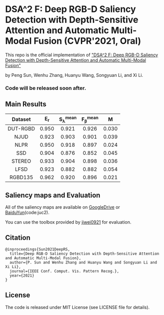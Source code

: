 

# DSA^2 F: Deep RGB-D Saliency Detection with Depth-Sensitive Attention and Automatic Multi-Modal Fusion (CVPR'2021, Oral)

This repo is the official implementation of 
["DSA^2 F: Deep RGB-D Saliency Detection with Depth-Sensitive Attention and Automatic Multi-Modal Fusion"](https://arxiv.org/pdf/2103.11832.pdf)

by Peng Sun, Wenhu Zhang, Huanyu Wang, Songyuan Li, and Xi Li.

### Code will be released soon after.

## Main Results

|Dataset | E<sub>r</sub>| S<sub>λ</sub><sup>mean</sup>|F<sub>β</sub><sup>mean</sup>| M |
|:---:|:---:|:---:|:---:|:---:|
|DUT-RGBD|0.950|0.921|0.926|0.030|
|NJUD|0.923|0.903|0.901|0.039|
|NLPR|0.950|0.918|0.897|0.024|
|SSD|0.904|0.876|0.852|0.045|
|STEREO|0.933|0.904|0.898|0.036|
|LFSD|0.923|0.882|0.882|0.054|
|RGBD135|0.962|0.920|0.896|0.021|

## Saliency maps and Evaluation

 All of the saliency maps are available on [GoogleDrive](https://drive.google.com/file/d/1pqRpWgyDry3o6iKNNDx_eM2_kEOftYY3/view?usp=sharing) or [BaiduYun](https://pan.baidu.com/s/1Fr5PuABceE7ordJvE84PKA)(code:juc2).
   
You can use the toolbox provided by [jiwei0921](https://github.com/jiwei0921/Saliency-Evaluation-Toolbox) for evaluation.


## Citation
```
@inproceedings{Sun2021DeepRS,
  title={Deep RGB-D Saliency Detection with Depth-Sensitive Attention and Automatic Multi-Modal Fusion},
  author={P. Sun and Wenhu Zhang and Huanyu Wang and Songyuan Li and Xi Li},
  journal={IEEE Conf. Comput. Vis. Pattern Recog.},
  year={2021}
}
```


## License

The code is released under MIT License (see LICENSE file for details).
